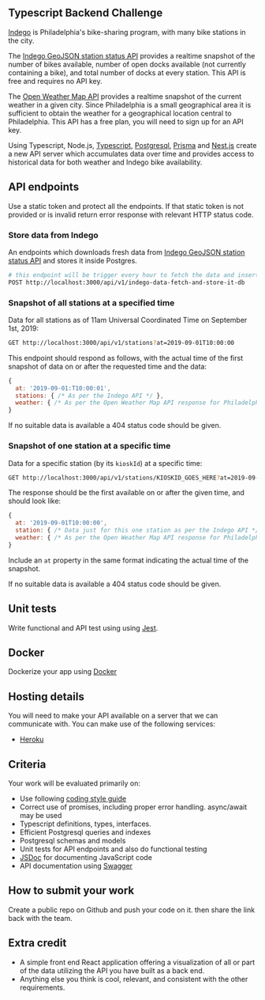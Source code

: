 ## Typescript Backend Challenge

[Indego](https://www.rideindego.com) is Philadelphia's bike-sharing program, with many bike stations in the city.

The [Indego GeoJSON station status API](https://www.rideindego.com/stations/json/) provides a realtime snapshot of the number of bikes available, number of open docks available (not currently containing a bike), and total number of docks at every station. This API is free and requires no API key.

The [Open Weather Map API](https://openweathermap.org/current#name) provides a realtime snapshot of the current weather in a given city. Since Philadelphia is a small geographical area it is sufficient to obtain the weather for a geographical location central to Philadelphia. This API has a free plan, you will need to sign up for an API key.

Using Typescript, Node.js, [Typescript](http://www.typescriptlang.org/), [Postgresql](https://www.postgresql.org/), [Prisma](https://www.prisma.io/) and [Nest.js](https://nestjs.com/) create a new API server which accumulates data over time and provides access to historical data for both weather and Indego bike availability.

## API endpoints

Use a static token and protect all the endpoints. If that static token is not provided or is invalid return error response with relevant HTTP status code.

### Store data from Indego

An endpoints which downloads fresh data from [Indego GeoJSON station status API](https://www.rideindego.com/stations/json/) and stores it inside Postgres.

```bash
# this endpoint will be trigger every hour to fetch the data and insert it in the mongo database
POST http://localhost:3000/api/v1/indego-data-fetch-and-store-it-db
```

### Snapshot of all stations at a specified time

Data for all stations as of 11am Universal Coordinated Time on September 1st, 2019:

```bash
GET http://localhost:3000/api/v1/stations?at=2019-09-01T10:00:00
```

This endpoint should respond as follows, with the actual time of the first snapshot of data on or after the requested time and the data:

```javascript
{
  at: '2019-09-01:T10:00:01',
  stations: { /* As per the Indego API */ },
  weather: { /* As per the Open Weather Map API response for Philadelphia */ }
}
```

If no suitable data is available a 404 status code should be given.

### Snapshot of one station at a specific time

Data for a specific station (by its `kioskId`) at a specific time:

```bash
GET http://localhost:3000/api/v1/stations/KIOSKID_GOES_HERE?at=2019-09-01T10:00:00
```

The response should be the first available on or after the given time, and should look like:

```javascript
{
  at: '2019-09-01T10:00:00',
  station: { /* Data just for this one station as per the Indego API */ },
  weather: { /* As per the Open Weather Map API response for Philadelphia */ }
}
```

Include an `at` property in the same format indicating the actual time of the snapshot.

If no suitable data is available a 404 status code should be given.

## Unit tests

Write functional and API test using using [Jest](https://jestjs.io/).

## Docker
Dockerize your app using [Docker](https://www.docker.com/)

## Hosting details

You will need to make your API available on a server that we can communicate with. You can make use of the following services:
* [Heroku](https://heroku.com/)

## Criteria

Your work will be evaluated primarily on:

* Use following [coding style guide](https://github.com/airbnb/javascript)
* Correct use of promises, including proper error handling. async/await may be used
* Typescript definitions, types, interfaces.
* Efficient Postgresql queries and indexes
* Postgresql schemas and models
* Unit tests for API endpoints and also do functional testing
* [JSDoc](https://jsdoc.app/) for documenting JavaScript code
* API documentation using [Swagger](https://swagger.io/)

## How to submit your work

Create a public repo on Github and push your code on it. then share the link back with the team.

## Extra credit

* A simple front end React application offering a visualization of all or part of the data utilizing the API you have built as a back end.
* Anything else you think is cool, relevant, and consistent with the other requirements.
